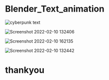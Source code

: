 # Blender_Text_animation

![cyberpunk text](https://user-images.githubusercontent.com/95858496/178230470-1dcf4867-d37d-429b-a35c-462daa83bc34.png)



![Screenshot 2022-02-10 132406](https://user-images.githubusercontent.com/95858496/178230488-ba0fa013-1201-45e1-a1dc-533e07e7a8dd.png)


![Screenshot 2022-02-10 162135](https://user-images.githubusercontent.com/95858496/178230511-fc6da47c-b924-4a80-9e0c-2c53eac1215f.png)


![Screenshot 2022-02-10 132442](https://user-images.githubusercontent.com/95858496/178230901-6fd0c4a0-8a15-457a-bba6-06b646941714.png)


# thankyou
